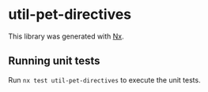 # util-pet-directives

This library was generated with [Nx](https://nx.dev).

## Running unit tests

Run `nx test util-pet-directives` to execute the unit tests.
